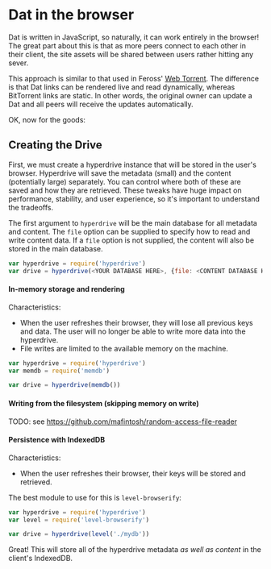 # Dat in the browser

Dat is written in JavaScript, so naturally, it can work entirely in the browser! The great part about this is that as more peers connect to each other in their client, the site assets will be shared between users rather hitting any sever.

This approach is similar to that used in Feross' [Web Torrent](http://webtorrent.io). The difference is that Dat links can be rendered live and read dynamically, whereas BitTorrent links are static. In other words, the original owner can update a Dat and all peers will receive the updates automatically.

OK, now for the goods:

## Creating the Drive

First, we must create a hyperdrive instance that will be stored in the user's browser. Hyperdrive will save the metadata (small) and the content (potentially large) separately. You can control where both of these are saved and how they are retrieved. These tweaks have huge impact on performance, stability, and user experience, so it's important to understand the tradeoffs.

The first argument to `hyperdrive` will be the main database for all metadata and content. The `file` option can be supplied to specify how to read and write content data. If a `file` option is not supplied, the content will also be stored in the main database.

```js
var hyperdrive = require('hyperdrive')
var drive = hyperdrive(<YOUR DATABASE HERE>, {file: <CONTENT DATABASE HERE>})
```

#### In-memory storage and rendering

Characteristics:
  * When the user refreshes their browser, they will lose all previous keys and data. The user will no longer be able to write more data into the hyperdrive.
  * File writes are limited to the available memory on the machine.

```js
var hyperdrive = require('hyperdrive')
var memdb = require('memdb')

var drive = hyperdrive(memdb())
```

#### Writing from the filesystem (skipping memory on write)

TODO: see https://github.com/mafintosh/random-access-file-reader


#### Persistence with IndexedDB

Characteristics:

  * When the user refreshes their browser, their keys will be stored and retrieved.

The best module to use for this is `level-browserify`:

```js
var hyperdrive = require('hyperdrive')
var level = require('level-browserify')

var drive = hyperdrive(level('./mydb'))
```

Great! This will store all of the hyperdrive metadata *as well as content* in the client's IndexedDB.
